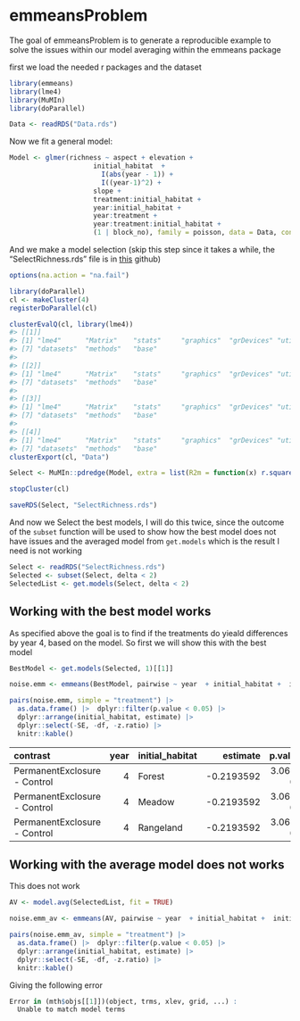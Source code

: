 
<!-- README.md is generated from README.Rmd. Please edit that file -->

# emmeansProblem

<!-- badges: start -->
<!-- badges: end -->

The goal of emmeansProblem is to generate a reproducible example to
solve the issues within our model averaging within the emmeans package

first we load the needed r packages and the dataset

``` r
library(emmeans)
library(lme4)
library(MuMIn)
library(doParallel)

Data <- readRDS("Data.rds")
```

Now we fit a general model:

``` r
Model <- glmer(richness ~ aspect + elevation + 
                     initial_habitat  +
                       I(abs(year - 1)) +
                       I((year-1)^2) +
                     slope +
                     treatment:initial_habitat +
                     year:initial_habitat +
                     year:treatment + 
                     year:treatment:initial_habitat + 
                     (1 | block_no), family = poisson, data = Data, control = glmerControl(optimizer = "bobyqa", optCtrl = list(maxfun = 100000)))
```

And we make a model selection (skip this step since it takes a while,
the “SelectRichness.rds” file is in
[this](https://github.com/derek-corcoran-barrios/emmeansProblem) github)

``` r
options(na.action = "na.fail")

library(doParallel)
cl <- makeCluster(4) 
registerDoParallel(cl)

clusterEvalQ(cl, library(lme4))
#> [[1]]
#> [1] "lme4"      "Matrix"    "stats"     "graphics"  "grDevices" "utils"    
#> [7] "datasets"  "methods"   "base"     
#> 
#> [[2]]
#> [1] "lme4"      "Matrix"    "stats"     "graphics"  "grDevices" "utils"    
#> [7] "datasets"  "methods"   "base"     
#> 
#> [[3]]
#> [1] "lme4"      "Matrix"    "stats"     "graphics"  "grDevices" "utils"    
#> [7] "datasets"  "methods"   "base"     
#> 
#> [[4]]
#> [1] "lme4"      "Matrix"    "stats"     "graphics"  "grDevices" "utils"    
#> [7] "datasets"  "methods"   "base"
clusterExport(cl, "Data")

Select <- MuMIn::pdredge(Model, extra = list(R2m = function(x) r.squaredGLMM(x)[1, 1], R2c = function(x) r.squaredGLMM(x)[1, 2]),fixed = ~YEAR:Treatment, cluster = cl)

stopCluster(cl)

saveRDS(Select, "SelectRichness.rds")
```

And now we Select the best models, I will do this twice, since the
outcome of the `subset` function will be used to show how the best model
does not have issues and the averaged model from `get.models` which is
the result I need is not working

``` r
Select <- readRDS("SelectRichness.rds")
Selected <- subset(Select, delta < 2)
SelectedList <- get.models(Select, delta < 2)
```

## Working with the best model works

As specified above the goal is to find if the treatments do yieald
differences by year 4, based on the model. So first we will show this
with the best model

``` r
BestModel <- get.models(Selected, 1)[[1]]

noise.emm <- emmeans(BestModel, pairwise ~ year  + initial_habitat +  initial_habitat:year + year:treatment, at = list(year = 4), data = Data)

pairs(noise.emm, simple = "treatment") |> 
  as.data.frame() |>  dplyr::filter(p.value < 0.05) |> 
  dplyr::arrange(initial_habitat, estimate) |> 
  dplyr::select(-SE, -df, -z.ratio) |> 
  knitr::kable()
```

| contrast                     | year | initial_habitat |   estimate |  p.value |
|:-----------------------------|-----:|:----------------|-----------:|---------:|
| PermanentExclosure - Control |    4 | Forest          | -0.2193592 | 3.06e-05 |
| PermanentExclosure - Control |    4 | Meadow          | -0.2193592 | 3.06e-05 |
| PermanentExclosure - Control |    4 | Rangeland       | -0.2193592 | 3.06e-05 |

## Working with the average model does not works

This does not work

``` r
AV <- model.avg(SelectedList, fit = TRUE)

noise.emm_av <- emmeans(AV, pairwise ~ year  + initial_habitat +  initial_habitat:year + year:treatment, at = list(year = 4), data = Data)

pairs(noise.emm_av, simple = "treatment") |> 
  as.data.frame() |>  dplyr::filter(p.value < 0.05) |> 
  dplyr::arrange(initial_habitat, estimate) |> 
  dplyr::select(-SE, -df, -z.ratio) |> 
  knitr::kable()
```

Giving the following error

``` r
Error in (mth$objs[[1]])(object, trms, xlev, grid, ...) : 
  Unable to match model terms
```
